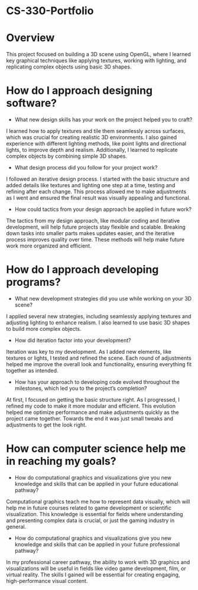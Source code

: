 # CS-330-Portfolio

# Overview
This project focused on building a 3D scene using OpenGL, where I learned key graphical techniques like applying textures, working with lighting, and replicating complex objects using basic 3D shapes.

# How do I approach designing software?

- What new design skills has your work on the project helped you to craft?

I learned how to apply textures and tile them seamlessly across surfaces, which was crucial for creating realistic 3D environments. I also gained experience with different lighting methods, like point lights and directional lights, to improve depth and realism. Additionally, I learned to replicate complex objects by combining simple 3D shapes.

- What design process did you follow for your project work?

I followed an iterative design process. I started with the basic structure and added details like textures and lighting one step at a time, testing and refining after each change. This process allowed me to make adjustments as I went and ensured the final result was visually appealing and functional.

- How could tactics from your design approach be applied in future work?

The tactics from my design approach, like modular coding and iterative development, will help future projects stay flexible and scalable. Breaking down tasks into smaller parts makes updates easier, and the iterative process improves quality over time. These methods will help make future work more organized and efficient.

# How do I approach developing programs?

- What new development strategies did you use while working on your 3D scene?

I applied several new strategies, including seamlessly applying textures and adjusting lighting to enhance realism. I also learned to use basic 3D shapes to build more complex objects.

- How did iteration factor into your development?

Iteration was key to my development. As I added new elements, like textures or lights, I tested and refined the scene. Each round of adjustments helped me improve the overall look and functionality, ensuring everything fit together as intended.

- How has your approach to developing code evolved throughout the milestones, which led you to the project’s completion?

At first, I focused on getting the basic structure right. As I progressed, I refined my code to make it more modular and efficient. This evolution helped me optimize performance and make adjustments quickly as the project came together. Towards the end it was just small tweaks and adjustments to get the look right.

# How can computer science help me in reaching my goals?

- How do computational graphics and visualizations give you new knowledge and skills that can be applied in your future educational pathway?

Computational graphics teach me how to represent data visually, which will help me in future courses related to game development or scientific visualization. This knowledge is essential for fields where understanding and presenting complex data is crucial, or just the gaming industry in general.

- How do computational graphics and visualizations give you new knowledge and skills that can be applied in your future professional pathway?

In my professional career pathway, the ability to work with 3D graphics and visualizations will be useful in fields like video game development, film, or virtual reality. The skills I gained will be essential for creating engaging, high-performance visual content.
